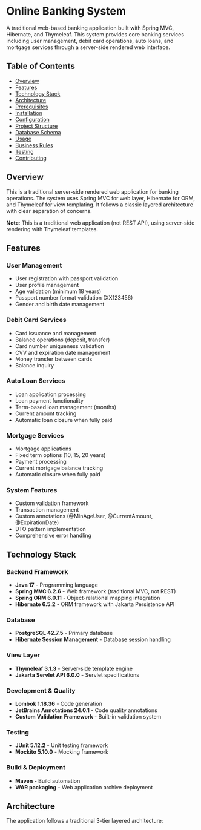 #  Online Banking System

A traditional web-based banking application built with Spring MVC, Hibernate, and Thymeleaf. This system provides core banking services including user management, debit card operations, auto loans, and mortgage services through a server-side rendered web interface.


##  Table of Contents

- [Overview](#overview)
- [Features](#features)
- [Technology Stack](#technology-stack)
- [Architecture](#architecture)
- [Prerequisites](#prerequisites)
- [Installation](#installation)
- [Configuration](#configuration)
- [Project Structure](#project-structure)
- [Database Schema](#database-schema)
- [Usage](#usage)
- [Business Rules](#business-rules)
- [Testing](#testing)
- [Contributing](#contributing)

##  Overview

This is a traditional server-side rendered web application for banking operations. The system uses Spring MVC for web layer, Hibernate for ORM, and Thymeleaf for view templating. It follows a classic layered architecture with clear separation of concerns.

**Note**: This is a traditional web application (not REST API), using server-side rendering with Thymeleaf templates.

##  Features

###  User Management
- User registration with passport validation
- User profile management
- Age validation (minimum 18 years)
- Passport number format validation (XX123456)
- Gender and birth date management

###  Debit Card Services
- Card issuance and management
- Balance operations (deposit, transfer)
- Card number uniqueness validation
- CVV and expiration date management
- Money transfer between cards
- Balance inquiry

### Auto Loan Services
- Loan application processing
- Loan payment functionality
- Term-based loan management (months)
- Current amount tracking
- Automatic loan closure when fully paid

### Mortgage Services
- Mortgage applications
- Fixed term options (10, 15, 20 years)
- Payment processing
- Current mortgage balance tracking
- Automatic closure when fully paid

### System Features
- Custom validation framework
- Transaction management
- Custom annotations (@MinAgeUser, @CurrentAmount, @ExpirationDate)
- DTO pattern implementation
- Comprehensive error handling

##  Technology Stack

### Backend Framework
- **Java 17** - Programming language
- **Spring MVC 6.2.6** - Web framework (traditional MVC, not REST)
- **Spring ORM 6.0.11** - Object-relational mapping integration
- **Hibernate 6.5.2** - ORM framework with Jakarta Persistence API

### Database
- **PostgreSQL 42.7.5** - Primary database
- **Hibernate Session Management** - Database session handling

### View Layer
- **Thymeleaf 3.1.3** - Server-side template engine
- **Jakarta Servlet API 6.0.0** - Servlet specifications

### Development & Quality
- **Lombok 1.18.36** - Code generation
- **JetBrains Annotations 24.0.1** - Code quality annotations
- **Custom Validation Framework** - Built-in validation system

### Testing
- **JUnit 5.12.2** - Unit testing framework
- **Mockito 5.10.0** - Mocking framework

### Build & Deployment
- **Maven** - Build automation
- **WAR packaging** - Web application archive deployment

## Architecture

The application follows a traditional 3-tier layered architecture:
